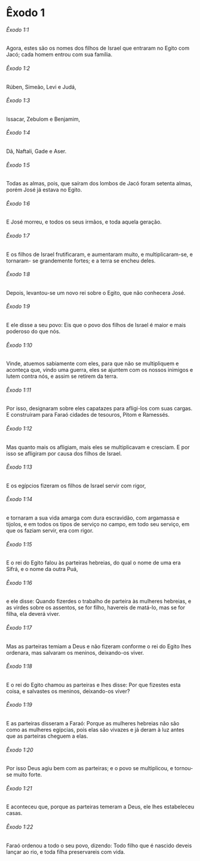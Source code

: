 # Êxodo 1

###### Êxodo 1:1

Agora, estes são os nomes dos filhos de Israel que entraram no Egito com Jacó; cada homem entrou com sua família.

###### Êxodo 1:2

Rúben, Simeão, Levi e Judá,

###### Êxodo 1:3

Issacar, Zebulom e Benjamim,

###### Êxodo 1:4

Dã, Naftali, Gade e Aser.

###### Êxodo 1:5

Todas as almas, pois, que saíram dos lombos de Jacó foram setenta almas, porém José já estava no Egito.

###### Êxodo 1:6

E José morreu, e todos os seus irmãos, e toda aquela geração.

###### Êxodo 1:7

E os filhos de Israel frutificaram, e aumentaram muito, e multiplicaram-se, e tornaram- se grandemente fortes; e a terra se encheu deles.

###### Êxodo 1:8

Depois, levantou-se um novo rei sobre o Egito, que não conhecera José.

###### Êxodo 1:9

E ele disse a seu povo: Eis que o povo dos filhos de Israel é maior e mais poderoso do que nós.

###### Êxodo 1:10

Vinde, atuemos sabiamente com eles, para que não se multipliquem e aconteça que, vindo uma guerra, eles se ajuntem com os nossos inimigos e lutem contra nós, e assim se retirem da terra.

###### Êxodo 1:11

Por isso, designaram sobre eles capatazes para afligi-los com suas cargas. E construíram para Faraó cidades de tesouros, Pitom e Ramessés.

###### Êxodo 1:12

Mas quanto mais os afligiam, mais eles se multiplicavam e cresciam. E por isso se afligiram por causa dos filhos de Israel.

###### Êxodo 1:13

E os egípcios fizeram os filhos de Israel servir com rigor,

###### Êxodo 1:14

e tornaram a sua vida amarga com dura escravidão, com argamassa e tijolos, e em todos os tipos de serviço no campo, em todo seu serviço, em que os faziam servir, era com rigor.

###### Êxodo 1:15

E o rei do Egito falou às parteiras hebreias, do qual o nome de uma era Sifrá, e o nome da outra Puá,

###### Êxodo 1:16

e ele disse: Quando fizerdes o trabalho de parteira às mulheres hebreias, e as virdes sobre os assentos, se for filho, havereis de matá-lo, mas se for filha, ela deverá viver.

###### Êxodo 1:17

Mas as parteiras temiam a Deus e não fizeram conforme o rei do Egito lhes ordenara, mas salvaram os meninos, deixando-os viver.

###### Êxodo 1:18

E o rei do Egito chamou as parteiras e lhes disse: Por que fizestes esta coisa, e salvastes os meninos, deixando-os viver?

###### Êxodo 1:19

E as parteiras disseram a Faraó: Porque as mulheres hebreias não são como as mulheres egípcias, pois elas são vivazes e já deram à luz antes que as parteiras cheguem a elas.

###### Êxodo 1:20

Por isso Deus agiu bem com as parteiras; e o povo se multiplicou, e tornou-se muito forte.

###### Êxodo 1:21

E aconteceu que, porque as parteiras temeram a Deus, ele lhes estabeleceu casas.

###### Êxodo 1:22

Faraó ordenou a todo o seu povo, dizendo: Todo filho que é nascido deveis lançar ao rio, e toda filha preservareis com vida.

